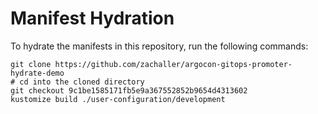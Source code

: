 # Manifest Hydration

To hydrate the manifests in this repository, run the following commands:

```shell
git clone https://github.com/zachaller/argocon-gitops-promoter-hydrate-demo
# cd into the cloned directory
git checkout 9c1be1585171fb5e9a367552852b9654d4313602
kustomize build ./user-configuration/development
```

